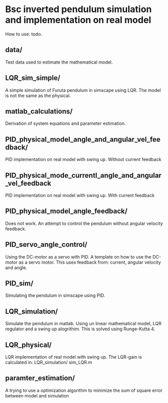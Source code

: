 # Bsc inverted pendulum simulation and implementation on real model
How to use: todo.

## data/ 
Test data used to estimate the mathematical model.

## LQR_sim_simple/ 
A simple simulation of Furuta pendulum in simscape using LQR. The model is not the same as the physical.

## matlab_calculations/ 
Derivation of system equations and parameter estimation. 

## PID_physical_model_angle_and_angular_vel_feedback/ 
PID implementation on real model with swing up. Without current feedback

## PID_physical_mode_currentl_angle_and_angular_vel_feedback
PID implementation on real model with swing up. With current feedback

## PID_physical_model_angle_feedback/ 
Does not work. An attempt to control the pendulum without angular velocity feedback.

## PID_servo_angle_control/ 
Using the DC-motor as a servo with PID. A template on how to use the DC-motor as a servo motor. This uses feedback from: current, angular velocity and angle.

## PID_sim/ 
Simulating the pendulum in simscape using PID. 

## LQR_simulation/ 
Simulate the pendulum in matlab. Using un linear mathematical model, LQR regulator and a swing up alogrithim. This is solved using Runge-Kutta 4.

## LQR_physical/
LQR implementation of real model with swing up. The LQR-gain is calculated in: LQR_simulation/ sim_LQR.m 

## paramter_estimation/
A trying to use a optimization algorithm to minimize the sum of square error between model and simulation 